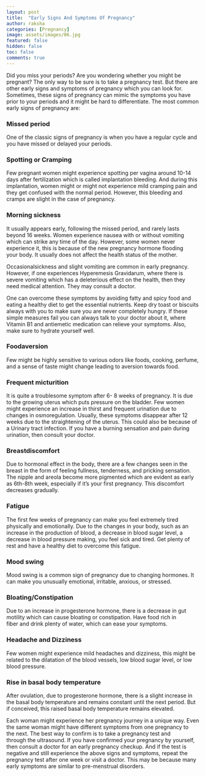 ```yaml
---
layout: post
title:  "Early Signs And Symptoms Of Pregnancy"
author: raksha
categories: [Pregnancy]
image: assets/images/06.jpg
featured: false
hidden: false
toc: false
comments: true
---
```

Did you miss your periods? Are you wondering whether you might be pregnant? The only way to be sure is to take a pregnancy test. But there are other early signs and symptoms of pregnancy which you can look for. Sometimes, these signs of pregnancy can mimic the symptoms you have prior to your periods and it might be hard to differentiate. The most common early signs of pregnancy are:

### Missed period
One of the classic signs of pregnancy is when you have a regular cycle and you have missed or delayed your periods.

### Spotting or Cramping
Few pregnant women might experience spotting per vagina around 10-14 days after fertilization which is called implantation bleeding. And during this implantation, women might or might not experience mild cramping pain and they get confused with the normal period. However, this bleeding and cramps are slight in the case of pregnancy.

### Morning sickness
It usually appears early, following the missed period, and rarely lasts beyond 16 weeks. Women experience nausea with or without vomiting which can strike any time of the day. However, some women never experience it, this is because of the new pregnancy hormone flooding your body. It usually does not affect the health status of the mother. 

Occasionalsickness and slight vomiting are common in early pregnancy. However, if one experiences Hyperemesis Gravidarum, where there is severe vomiting which has a deleterious effect on the health, then they need medical attention. They may consult a doctor.

One can overcome these symptoms by avoiding fatty and spicy food and eating a healthy diet to get the essential nutrients. Keep dry toast or biscuits always with you to make sure you are never completely hungry. If these simple measures fail you can always talk to your doctor about it, where Vitamin B1 and antiemetic medication can relieve your symptoms. Also, make sure to hydrate yourself well. 

### Foodaversion
Few might be highly sensitive to various odors like foods, cooking, perfume, and a sense of taste might change leading to aversion towards food.

### Frequent micturition
It is quite a troublesome symptom after 6- 8 weeks of pregnancy. It is due to the growing uterus which puts pressure on the bladder. Few women might experience an increase in thirst and frequent urination due to changes in osmoregulation. Usually, these symptoms disappear after 12 weeks due to the straightening of the uterus. This could also be because of a Urinary tract infection. If you have a burning sensation and pain during urination, then consult your doctor.

### Breastdiscomfort 
Due to hormonal effect in the body, there are a few changes seen in the breast in the form of feeling fullness, tenderness, and pricking sensation. The nipple and areola become more pigmented which are evident as early as 6th-8th week, especially if it’s your first pregnancy. This discomfort decreases gradually. 

### Fatigue
The first few weeks of pregnancy can make you feel extremely tired physically and emotionally. Due to the changes in your body, such as an increase in the production of blood, a decrease in blood sugar level, a decrease in blood pressure making, you feel sick and tired. Get plenty of rest and have a healthy diet to overcome this fatigue.
 
### Mood swing
Mood swing is a common sign of pregnancy due to changing hormones. It can make you unusually emotional, irritable, anxious, or stressed. 

### Bloating/Constipation
Due to an increase in progesterone hormone, there is a decrease in gut motility which can cause bloating or constipation. Have food rich in fiber and drink plenty of water, which can ease your symptoms. 

### Headache and Dizziness
Few women might experience mild headaches and dizziness, this might be related to the dilatation of the blood vessels, low blood sugar level, or low blood pressure. 

### Rise in basal body temperature
After ovulation, due to progesterone hormone, there is a slight increase in the basal body temperature and remains constant until the next period. But if conceived, this raised basal body temperature remains elevated. 

Each woman might experience her pregnancy journey in a unique way. Even the same woman might have different symptoms from one pregnancy to the next. The best way to confirm is to take a pregnancy test and through the ultrasound. If you have confirmed your pregnancy by yourself, then consult a doctor for an early pregnancy checkup. And if the test is negative and still experience the above signs and symptoms, repeat the pregnancy test after one week or visit a doctor. This may be because many early symptoms are similar to pre-menstrual disorders.